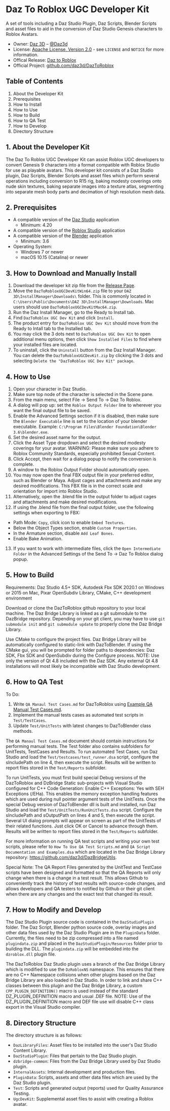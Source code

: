 # Daz To Roblox UGC Developer Kit
A set of tools including a Daz Studio Plugin, Daz Scripts, Blender Scripts and asset files to aid in the conversion of Daz Studio Genesis characters to Roblox Avatars.

* Owner: [Daz 3D][OwnerURL] – [@Daz3d][TwitterURL]
* License: [Apache License, Version 2.0][LicenseURL] - see ``LICENSE`` and ``NOTICE`` for more information.
* Offical Release: [Daz to Roblox][ProductURL]
* Official Project: [github.com/daz3d/DazToRoblox][RepositoryURL]


## Table of Contents
1. About the Developer Kit
2. Prerequisites
3. How to Install
4. How to Use
5. How to Build
6. How to QA Test
7. How to Develop
8. Directory Structure


## 1. About the Developer Kit
The Daz To Roblox UGC Developer Kit can assist Roblox UGC developers to convert Genesis 9 characters into a format compatible with Roblox Studio for use as playable avatars.  This developer kit consists of a Daz Studio plugin, Daz Scripts, Blender Scripts and asset files which perform several operations including conversion to R15 rig, baking modesty coverings onto nude skin textures, baking separate images into a texture atlas, segmenting into separate mesh body parts and decimation of high resolution mesh data.


## 2. Prerequisites
- A compatible version of the [Daz Studio][DazStudioURL] application
  - Minimum: 4.20
- A compatible version of the [Roblox Studio][CreateRobloxURL] application
- A compatible version of the [Blender][BlenderURL] application
  - Minimum: 3.6
- Operating System:
  - Windows 7 or newer
  - macOS 10.15 (Catalina) or newer


## 3. How to Download and Manually Install
1. Download the developer kit zip file from the [Release Page][ReleasesURL].
2. Move the `DazToRobloxUGCDevKitWin64.zip` file to your `DAZ 3D\InstallManager\Downloads\` folder.  This is commonly located in `C:\Users\Public\Documents\DAZ 3D\InstallManager\Downloads`.  Mac users should use `DazToRobloxUGCDevKitMac64.zip`.
3. Run the Daz Install Manager, go to the Ready to Install tab.
4. Find `DazToRoblox UGC Dev Kit` and click `Install`.
5. The product entry for `DazToRoblox UGC Dev Kit` should move from the Ready to Intall tab to the Installed tab.
6. You may click the 3 dots next to `DazToRoblox UGC Dev Kit` to open additional menu options, then click `Show Installed Files` to find where your installed files are located.
7. To uninstall, click the `Uninstall` button from the Daz Install Manager.  You can delete the `DazToRobloxUGCDevKit.zip` by clicking the 3 dots and selecting `Delete the "DazToRoblox UGC Dev Kit" package`.


## 4. How to Use
1. Open your character in Daz Studio.
2. Make sure top node of the character is selected in the Scene pane.
3. From the main menu, select File -> Send To -> Daz To Roblox.
4. A dialog will pop up: set the `Roblox Output Folder` line to wherever you want the final output file to be saved.
5. Enable the Advanced Settings section if it is disabled, then make sure the `Blender Executable` line is set to the location of your blender executable. Example: `C:\Program Files\Blender Foundation\Blender 3.6\blender.exe`.
6. Set the desired asset name for the output.
7. Click the Asset Type dropdown and select the desired modesty coverings for your avatar.  WARNING: Please make sure you adhere to Roblox Community Standards, especially prohibited Sexual Content.
8. Click Accept, then wait for a dialog popup to notify the conversion is complete.
9. A window to the Roblox Output Folder should automatically open.
10. You may now open the final FBX output file in your preferred editor, such as Blender or Maya.  Adjust cages and attachments and make any desired modifications.  This FBX file is in the correct scale and orientation for import into Roblox Studio.
11. Alternatively, open the .blend file in the output folder to adjust cages and attachments and make desired modifications.
12. If using the .blend file from the final output folder, use the following settings when exporting to FBX:
- Path Mode: `Copy`, click icon to enable `Embed Textures`.
- Below the Object Types section, enable `Custom Properties`.
- In the Armature section, disable `Add Leaf Bones`.
- Enable Bake Animation.
13. If you want to work with intermediate files, click the `Open Intermediate Folder` in the Advanced Settings of the Send To -> Daz To Roblox dialog popup.


## 5. How to Build
Requirements: Daz Studio 4.5+ SDK, Autodesk Fbx SDK 2020.1 on Windows or 2015 on Mac, Pixar OpenSubdiv Library, CMake, C++ development environment

Download or clone the DazToRoblox github repository to your local machine. The Daz Bridge Library is linked as a git submodule to the DazBridge repository. Depending on your git client, you may have to use `git submodule init` and `git submodule update` to properly clone the Daz Bridge Library.

Use CMake to configure the project files. Daz Bridge Library will be automatically configured to static-link with DazToBlender. If using the CMake gui, you will be prompted for folder paths to dependencies: Daz SDK, Fbx SDK and OpenSubdiv during the Configure process.  NOTE: Use only the version of Qt 4.8 included with the Daz SDK.  Any external Qt 4.8 installations will most likely be incompatible with Daz Studio development.


## 6. How to QA Test
To Do:
1. Write `QA Manaul Test Cases.md` for DazToRoblox using [Example QA Manual Test Cases.md](https://github.com/daz3d/DazToC4D/blob/master/Test/Example%20QA%20Manual%20Test%20Cases.md).
2. Implement the manual tests cases as automated test scripts in `Test/TestCases`.
3. Update `Test/UnitTests` with latest changes to DazToBlender class methods.

The `QA Manaul Test Cases.md` document should contain instructions for performing manual tests.  The Test folder also contains subfolders for UnitTests, TestCases and Results. To run automated Test Cases, run Daz Studio and load the `Test/testcases/test_runner.dsa` script, configure the sIncludePath on line 4, then execute the script. Results will be written to report files stored in the `Test/Reports` subfolder.

To run UnitTests, you must first build special Debug versions of the DazToRoblox and DzBridge Static sub-projects with Visual Studio configured for C++ Code Generation: Enable C++ Exceptions: Yes with SEH Exceptions (/EHa). This enables the memory exception handling features which are used during null pointer argument tests of the UnitTests. Once the special Debug version of DazToBlender dll is built and installed, run Daz Studio and load the `Test/UnitTests/RunUnitTests.dsa` script. Configure the sIncludePath and sOutputPath on lines 4 and 5, then execute the script. Several UI dialog prompts will appear on screen as part of the UnitTests of their related functions. Just click OK or Cancel to advance through them. Results will be written to report files stored in the `Test/Reports` subfolder.

For more information on running QA test scripts and writing your own test scripts, please refer to `How To Use QA Test Scripts.md` and `QA Script Documentation and Examples.dsa` which are located in the Daz Bridge Library repository: https://github.com/daz3d/DazBridgeUtils.

Special Note: The QA Report Files generated by the UnitTest and TestCase scripts have been designed and formatted so that the QA Reports will only change when there is a change in a test result.  This allows Github to conveniently track the history of test results with source-code changes, and allows developers and QA testers to notified by Github or their git client when there are any changes and the exact test that changed its result.


## 7. How to Modify and Develop
The Daz Studio Plugin source code is contained in the `DazStudioPlugin` folder. The Daz Script, Blender python source code, overlay images and other data files used by the Daz Studio Plugin are in the `PluginData` folder.  Currently, the files need to be zip compressed into a file named `plugindata.zip` and placed in the `DazStudioPlugin/Resources` folder prior to building the DLL.  The `plugindata.zip` will be embedded into the `dzroblox.dll` plugin file.

The DazToRoblox Daz Studio plugin uses a branch of the Daz Bridge Library which is modified to use the `DzRobloxNS` namespace. This ensures that there are no C++ Namespace collisions when other plugins based on the Daz Bridge Library are also loaded in Daz Studio. In order to link and share C++ classes between this plugin and the Daz Bridge Library, a custom `CPP_PLUGIN_DEFINITION()` macro is used instead of the standard DZ_PLUGIN_DEFINITION macro and usual .DEF file. NOTE: Use of the DZ_PLUGIN_DEFINITION macro and DEF file use will disable C++ class export in the Visual Studio compiler.


## 8. Directory Structure
The directory structure is as follows:

- `DazLibraryFiles`:          Asset files to be installed into the user's Daz Studio Content Library.
- `DazStudioPlugin`:          Files that pertain to the Daz Studio plugin.
- `dzbridge-common`:          Files from the Daz Bridge Library used by Daz Studio plugin.
- `InternalAssets`:           Internal development and production files.
- `PluginData`:               Scripts, assets and other data files which are used by the Daz Studio plugin.
- `Test`:                     Scripts and generated output (reports) used for Quality Assurance Testing.
- `UgcDevKit`:                Supplemental asset files to assist with creating a Roblox avatar.

[OwnerURL]: https://www.daz3d.com
[TwitterURL]: https://twitter.com/Daz3d
[LicenseURL]: http://www.apache.org/licenses/LICENSE-2.0
[ProductURL]: https://www.daz3d.com/daz-to-roblox
[RepositoryURL]: https://github.com/daz3d/DazToRoblox/
[DazStudioURL]: https://www.daz3d.com/get_studio
[ReleasesURL]: https://github.com/daz3d/DazToRoblox/releases
[CreateRobloxURL]: https://create.roblox.com/
[BlenderURL]: https://www.blender.org/download

